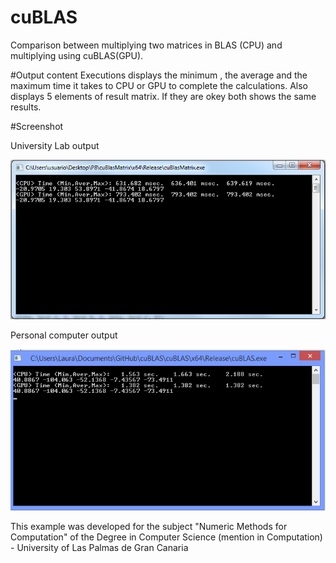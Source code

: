 # cuBLAS
Comparison between multiplying two matrices in BLAS (CPU) and multiplying using cuBLAS(GPU).

#Output content
Executions displays the minimum , the average and the maximum time it takes to CPU or GPU to complete the calculations.
Also displays 5 elements of result matrix. If they are okey both shows the same results.

#Screenshot

University Lab output

![alt tag](https://raw.githubusercontent.com/LauraLaureus/cuBLAS/master/gpuvscpu.png)

Personal computer output

![alt tag](https://raw.githubusercontent.com/LauraLaureus/cuBLAS/master/gpuvscpu_personal.png)

This example was developed for the subject "Numeric Methods for Computation" of the Degree in Computer Science (mention in Computation) - University of Las Palmas de Gran Canaria
